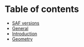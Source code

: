 # Table of contents

* [SAF versions](README.md)
* [General](general.md)
* [Introduction](introduction.md)
* [Geometry](geometry.md)

